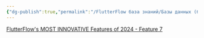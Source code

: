 ```yaml
---
{"dg-publish":true,"permalink":"/FlutterFlow база знаний/Базы данных (бекэнд)/Supabase/Supabase realtime (обновление базы)/","created":"2024-12-09T15:33:08.077-03:00","updated":"2024-12-09T15:33:35.494-03:00"}
---
```


[FlutterFlow's MOST INNOVATIVE Features of 2024 - Feature 7](https://www.youtube.com/watch?v=aLg-sQ83Cqg)
